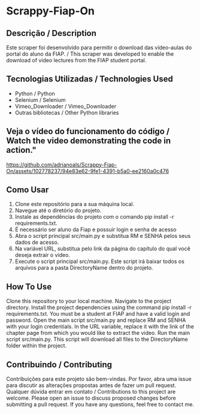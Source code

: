 # Scrappy-Fiap-On

## Descrição / Description 
Este scraper foi desenvolvido para permitir o download das vídeo-aulas do portal do aluno da FIAP. / 
This scraper was developed to enable the download of video lectures from the FIAP student portal.

## Tecnologias Utilizadas / Technologies Used
- Python / Python
- Selenium / Selenium
- Vimeo_Downloader / Vimeo_Downloader
- Outras bibliotecas / Other Python libraries

## Veja o vídeo do funcionamento do código / Watch the video demonstrating the code in action."
https://github.com/adrianoals/Scrappy-Fiap-On/assets/102778237/94e83e62-9fe1-4391-b5a0-ee2160a0c476

## Como Usar
1. Clone este repositório para a sua máquina local.
2. Navegue até o diretório do projeto.
3. Instale as dependências do projeto com o comando pip install -r requirements.txt.
4. É necessário ser aluno da Fiap e possuir login e senha de acesso
5. Abra o script principal src/main.py e substitua RM e SENHA pelos seus dados de acesso.
6. Na variável URL, substitua pelo link da página do capítulo do qual você deseja extrair o vídeo.
7. Execute o script principal src/main.py. Este script irá baixar todos os arquivos para a pasta DirectoryName dentro do projeto.

## How To Use
Clone this repository to your local machine.
Navigate to the project directory.
Install the project dependencies using the command pip install -r requirements.txt.
You must be a student at FIAP and have a valid login and password.
Open the main script src/main.py and replace RM and SENHA with your login credentials.
In the URL variable, replace it with the link of the chapter page from which you would like to extract the video.
Run the main script src/main.py. This script will download all files to the DirectoryName folder within the project.

## Contribuindo / Contributing
Contribuições para este projeto são bem-vindas. Por favor, abra uma issue para discutir as alterações propostas antes de fazer um pull request. Qualquer dúvida entrar em contato / Contributions to this project are welcome. Please open an issue to discuss proposed changes before submitting a pull request. If you have any questions, feel free to contact me. 
